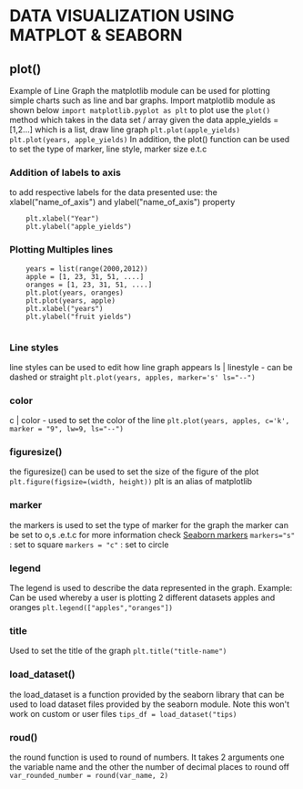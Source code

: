 # DATA VISUALIZATION USING MATPLOT & SEABORN

## plot()
Example of Line Graph
the matplotlib module can be used for plotting simple charts such as line  and bar graphs. Import matplotlib module as shown below
``import matplotlib.pyplot as plt``
to plot use the ``plot()`` method which takes in the data set / array
given the data apple_yields = [1,2...] which is a list, draw line graph
``plt.plot(apple_yields)``
``plt.plot(years, apple_yields)``
In addition, the plot() function can be used to set the type of marker, line style, marker size e.t.c

### Addition of labels to axis
to add respective labels for the data presented use:
the xlabel("name_of_axis") and ylabel("name_of_axis") property
```
    plt.xlabel("Year")
    plt.ylabel("apple_yields")
```

### Plotting Multiples lines
```
    years = list(range(2000,2012))
    apple = [1, 23, 31, 51, ....]
    oranges = [1, 23, 31, 51, ....]
    plt.plot(years, oranges)
    plt.plot(years, apple)
    plt.xlabel("years")
    plt.ylabel("fruit yields")
    
```

### Line styles 
line styles can be used to edit how line graph appears
ls | linestyle - can be dashed or straight
``plt.plot(years, apples, marker='s' ls="--")``

### color
c | color - used to set the color of the line
``plt.plot(years, apples, c='k',  marker = "9", lw=9, ls="--")``

### figuresize()
the figuresize() can be used to set the size of the figure of the plot
``plt.figure(figsize=(width, height))``
plt is an alias of matplotlib

### marker
the markers is used to set the type of marker for the graph
the marker can be set to o,s .e.t.c for more information check [Seaborn markers]("")
``markers="s"`` : set to square
``markers = "c"`` : set to circle

### legend
The legend is used to describe the data represented in the graph.
Example: Can be used whereby a user is plotting 2 different datasets apples and oranges
``plt.legend(["apples","oranges"])``

### title
Used to set the title of the graph
``plt.title("title-name")``

### load_dataset()
the load_dataset is a function provided by the seaborn library that can be used to load dataset files provided by the seaborn module. Note this won't work on custom or user files 
``tips_df = load_dataset("tips)``

### roud()
the round function is used to round of numbers. It takes 2 arguments one the variable name and the other the number of decimal places to round off
`` var_rounded_number = round(var_name, 2)``